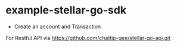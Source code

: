 # example-stellar-go-sdk
- Create an account and Transaction

For Restful API via https://github.com/chattip-gee/stellar-go-api.git
